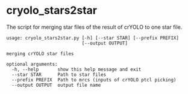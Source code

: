 # cryolo_stars2star
The script for merging star files of the result of crYOLO to one star file.


```
usage: cryolo_stars2star.py [-h] [--star STAR] [--prefix PREFIX]
                            [--output OUTPUT]

merging crYOLO star files

optional arguments:
  -h, --help       show this help message and exit
  --star STAR      Path to star files
  --prefix PREFIX  Path to mrcs (inputs of crYOLO ptcl picking)
  --output OUTPUT  output file name
```